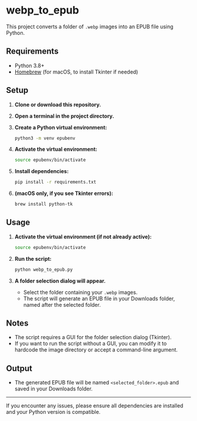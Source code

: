 # webp_to_epub

This project converts a folder of `.webp` images into an EPUB file using Python.

## Requirements

- Python 3.8+
- [Homebrew](https://brew.sh/) (for macOS, to install Tkinter if needed)

## Setup

1. **Clone or download this repository.**
2. **Open a terminal in the project directory.**
3. **Create a Python virtual environment:**

   ```sh
   python3 -m venv epubenv
   ```

4. **Activate the virtual environment:**

   ```sh
   source epubenv/bin/activate
   ```

5. **Install dependencies:**

   ```sh
   pip install -r requirements.txt
   ```

6. **(macOS only, if you see Tkinter errors):**

   ```sh
   brew install python-tk
   ```

## Usage

1. **Activate the virtual environment (if not already active):**

   ```sh
   source epubenv/bin/activate
   ```

2. **Run the script:**

   ```sh
   python webp_to_epub.py
   ```

3. **A folder selection dialog will appear.**
   - Select the folder containing your `.webp` images.
   - The script will generate an EPUB file in your Downloads folder, named after the selected folder.

## Notes

- The script requires a GUI for the folder selection dialog (Tkinter).
- If you want to run the script without a GUI, you can modify it to hardcode the image directory or accept a command-line argument.

## Output

- The generated EPUB file will be named `<selected_folder>.epub` and saved in your Downloads folder.

---

If you encounter any issues, please ensure all dependencies are installed and your Python version is compatible.
